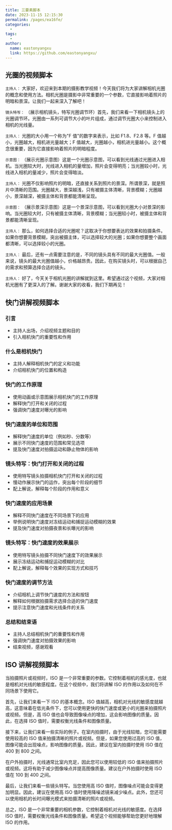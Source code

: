 ```yaml
---
title: 三要素脚本
date: 2023-11-15 12:15:30
permalink: /pages/ea16fe/
categories:
  -
tags:
  -
author:
  name: eastonyangxu
  link: https://github.com/eastonyangxu/
---
```


## 光圈的视频脚本

`主持人：` 大家好，欢迎来到本期的摄影教学视频！今天我们将为大家讲解相机光圈的概念和使用方法。相机光圈是摄影中非常重要的一个参数，它直接影响着照片的明暗和景深。让我们一起来深入了解吧！

`镜头特写：` （展示相机镜头，特写光圈调节环）首先，我们来看一下相机镜头上的光圈调节环。光圈由一系列可调节大小的叶片组成，通过调节光圈大小来控制进入相机的光线量。

`主持人：` 光圈的大小用一个称为"F 值"的数字来表示，比如 F1.8、F2.8 等。F 值越小，光圈越大，相机进光量越大；F 值越大，光圈越小，相机进光量越小。这个概念很重要，因为它直接影响着照片的明暗程度。

`示意图：` （展示光圈示意图）这是一个光圈示意图，可以看到光线通过光圈进入相机。当光圈较大时，光线进入相机的量增加，照片会变得明亮；当光圈较小时，光线进入相机的量减少，照片会变得暗淡。

`主持人：` 光圈不仅影响照片的明暗，还直接关系到照片的景深。所谓景深，就是照片中清晰的范围。光圈越大，景深越浅，只有被摄主体清晰，背景模糊；光圈越小，景深越深，被摄主体和背景都能清晰呈现。

`示意图：` （展示景深示意图）这是一个景深示意图，可以看到光圈大小对景深的影响。当光圈较大时，只有被摄主体清晰，背景模糊；当光圈较小时，被摄主体和背景都能清晰呈现。

`主持人：` 那么，如何选择合适的光圈呢？这取决于你想要表达的效果和拍摄条件。如果你想要背景模糊，突出被摄主体，可以选择较大的光圈；如果你想要整个画面都清晰，可以选择较小的光圈。

`主持人：` 最后，还有一点需要注意的是，不同的镜头具有不同的最大光圈值。一般来说，镜头的最大光圈值越小，价格越昂贵。因此，在购买镜头时，可以根据自己的需求和预算选择合适的镜头。

`主持人：` 好了，今天关于相机光圈的讲解就到这里。希望通过这个视频，大家对相机光圈有了更深入的了解。谢谢大家的收看，我们下期再见！

## 快门讲解视频脚本

### 引言

- 主持人出场，介绍视频主题和目的
- 引入相机快门的重要性和作用

### 什么是相机快门

- 主持人解释相机快门的定义和功能
- 介绍相机快门的位置和构造

### 快门的工作原理

- 使用动画或示意图展示相机快门的工作原理
- 解释快门打开和关闭的过程
- 强调快门速度对曝光的影响

### 快门速度的单位和范围

- 解释快门速度的单位（例如秒、分数等）
- 展示不同快门速度的范围和常见选项
- 提及快门速度对拍摄运动和静止物体的影响

### 镜头特写：快门打开和关闭的过程

- 使用特写镜头拍摄相机快门打开和关闭的过程
- 慢动作展示快门的运作，突出每个阶段的细节
- 配上解说，解释每个阶段的作用和意义

### 快门速度的应用场景

- 解释不同快门速度在不同场景下的应用
- 举例说明快门速度对冻结运动和捕捉运动模糊的效果
- 提及快门速度对拍摄夜景和长曝光的影响

### 镜头特写：快门速度的效果展示

- 使用特写镜头拍摄不同快门速度下的效果展示
- 展示冻结运动和捕捉运动模糊的对比
- 配上解说，解释每个效果的实现方式和技巧

### 快门速度的调节方法

- 介绍相机上调节快门速度的方法和按钮
- 解释如何根据拍摄需求选择合适的快门速度
- 提示注意快门速度和光线条件的关系

### 总结和结束语

- 主持人总结相机快门的重要性和作用
- 强调快门速度对拍摄效果的影响
- 结束视频，感谢观看

## ISO 讲解视频脚本

当拍摄照片或视频时，ISO 是一个非常重要的参数。它控制着相机的感光度，也就是相机对光线的敏感程度。在这个视频中，我们将讲解 ISO 的作用以及如何在不同场景下使用它。

首先，让我们来看一下 ISO 的基本概念。ISO 值越高，相机对光线的敏感度就越高，这意味着在低光条件下，您可以使用更快的快门速度或更小的光圈来拍摄照片或视频。但是，高 ISO 值也会导致图像噪点的增加，这会影响图像的质量。因此，在选择 ISO 值时，需要权衡光线条件和图像质量。

接下来，让我们来看一些实际的例子。在室内拍摄时，由于光线较暗，您可能需要使用较高的 ISO 值来拍摄清晰的照片或视频。但是，如果您使用过高的 ISO 值，图像可能会出现噪点，影响图像的质量。因此，建议在室内拍摄时使用 ISO 值在 400 到 800 之间。

在户外拍摄时，光线通常比室内充足，因此您可以使用较低的 ISO 值来拍摄照片或视频。这将有助于减少图像噪点并提高图像质量。建议在户外拍摄时使用 ISO 值在 100 到 400 之间。

最后，让我们来看一些镜头特写。当您使用高 ISO 值时，图像噪点可能会变得更加明显。因此，建议在使用高 ISO 值时使用降噪滤镜来减少噪点。此外，您还可以使用相机的长时间曝光模式来拍摄清晰的照片或视频。

总之，ISO 是一个非常重要的相机参数，它控制着相机对光线的敏感度。在选择 ISO 值时，需要权衡光线条件和图像质量。希望这个视频能够帮助您更好地理解 ISO 的作用。
